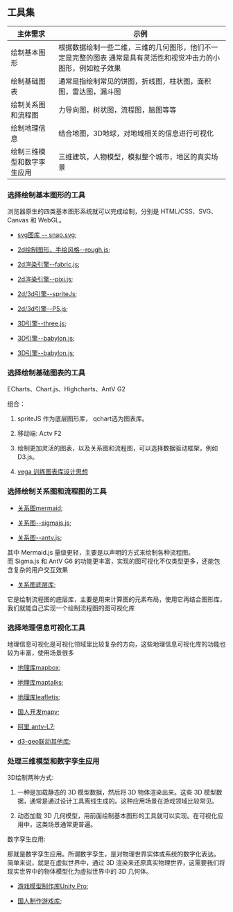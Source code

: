 ## 工具集

| 主体需求            |      示例                                                                            |
| -------------------| -------------------------------------------------------------------------------- |
| 绘制基本图形         |  根据数据绘制一些二维，三维的几何图形，他们不一定是完整的图表  通常是具有灵活性和视觉冲击力的小图形，例如粒子效果 |
| 绘制基础图表         | 通常是指绘制常见的饼图，折线图，柱状图，面积图，雷达图，漏斗图  |
| 绘制关系图和流程图     | 力导向图，树状图，流程图，脑图等等  |
| 绘制地理信息         | 结合地图，3D地球，对地域相关的信息进行可视化  |
| 绘制三维模型和数字孪生应用   | 三维建筑，人物模型，模拟整个城市，地区的真实场景  |


### 选择绘制基本图形的工具

浏览器原生的四类基本图形系统就可以完成绘制，分别是 HTML/CSS、SVG、Canvas 和 WebGL。  

- [svg图库 -- snap.svg](http://snapsvg.io/);  

- [2d绘制图形，手绘风格--rough.js](https://github.com/rough-stuff/rough);

- [2d渲染引擎--fabric.js](https://github.com/fabricjs/fabric.js);

- [2d渲染引擎--pixi.js](https://github.com/pixijs/pixi.js);

- [2d/3d引擎--spriteJs](https://spritejs.org/);

- [2d/3d引擎--P5.js](https://github.com/processing/p5.js);

- [3D引擎--three.js](https://github.com/mrdoob/three.js);

- [3D引擎--babylon.js](https://github.com/BabylonJS/Babylon.js);

- [3D引擎--babylon.js](https://github.com/BabylonJS/Babylon.js);


### 选择绘制基础图表的工具

ECharts、Chart.js、Highcharts、AntV G2

组合： 

1. spriteJS 作为底层图形库， qchart选为图表库。

2. 移动端: Actv F2

3. 绘制更加灵活的图表，以及关系图和流程图，可以选择数据驱动框架，例如D3.js。

4. [vega 训练图表库设计思想](https://vega.github.io/vega/ )

### 选择绘制关系图和流程图的工具

- [关系图mermaid](https://github.com/mermaid-js/mermaid);

- [关系图--sigmajs.js](http://sigmajs.org/);

- [关系图--antv.js](https://antv-2018.alipay.com/zh-cn/g6/3.x/index.html);


其中 Mermaid.js 量级更轻，主要是以声明的方式来绘制各种流程图。  
而 Sigma.js 和 AntV G6 的功能更丰富，实现的图可视化不仅类型更多，还能包含复杂的用户交互效果  

- [关系图底层库](https://github.com/dagrejs/dagre);

它是绘制流程图的底层库，主要是用来计算图的元素布局，使用它再结合图形库，我们就能自己实现一个绘制流程图的图可视化库


### 选择地理信息可视化工具

地理信息可视化是可视化领域里比较复杂的方向，这些地理信息可视化库的功能也较为丰富，使用场景很多

- [地理库mapbox](https://www.mapbox.com/);

- [地理库maptalks](https://maptalks.org/);

- [地理库leafletjs](https://leafletjs.com/);

- [国人开发mapv](https://github.com/huiyan-fe/mapv);

- [阿里 antv-L7](https://antv-2018.alipay.com/zh-cn/l7/1.x/index.html);

- [d3-geo联动其他库](https://github.com/d3/d3-geo);


### 处理三维模型和数字孪生应用

3D绘制两种方式:

1. 一种是加载静态的 3D 模型数据，然后将 3D 物体渲染出来。这些 3D 模型数据，通常是通过设计工具离线生成的。这种应用场景在游戏领域比较常见。

2. 动态加载 3D 几何模型，用前面绘制基本图形的工具就可以实现。在可视化应用中，这类场景通常更普遍。


数字孪生应用:

那就是数字孪生应用。所谓数字孪生，是对物理世界实体或系统的数字化表达。  
简单来说，就是在虚拟世界中，通过 3D 渲染来还原真实物理世界，这需要我们将现实世界中的物体模型化为虚拟世界中的 3D 几何体。  

- [游戏模型制作库Unity Pro](https://store.unity.com/products/unity-pro?gclid=CjwKCAjwq_D7BRADEiwAVMDdHsaPnsc1S8jvT8yY47lLFn_jH6WvSTdhlDwf5RJtrC6Leu3LN--2HhoCUqIQAvD_BwE);

- [国人制作游戏库](https://www.unrealengine.com/zh-CN/);


